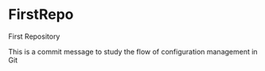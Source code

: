 # FirstRepo
First Repository

This is a commit message to study the flow of configuration management in Git
